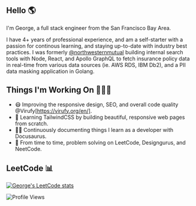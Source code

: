## Hello 🌎

I'm George, a full stack engineer from the San Francisco Bay Area. 

I have 4+ years of professional experience, and am a self-starter with a passion for continous learning, and staying up-to-date with industry best practices. I was formerly [@northwesternmutual](https://github.com/northwesternmutual) building internal search tools with Node, React, and Apollo GraphQL to fetch insurance policy data in real-time from various data sources (ie. AWS RDS, IBM Db2), and a PII data masking application in Golang.

## Things I'm Working On 🧑🏻‍💻

- 😷 Improving the responsive design, SEO, and overall code quality @Virufy[https://virufy.org/en/].
- 🛒 Learning TailwindCSS by building beautiful, responsive web pages from scratch.
- ✍🏻 Continuously documenting things I learn as a developer with Docusaurus.
- 🧐 From time to time, problem solving on LeetCode, Designgurus, and NeetCode.


## LeetCode 📊
[![George's LeetCode stats](https://leetcode-stats-six.vercel.app/?username=gevu0ng&theme=dark)](https://github.com/KnlnKS/leetcode-stats)

![Profile Views](https://komarev.com/ghpvc/?username=gevuong&color=yellow)
